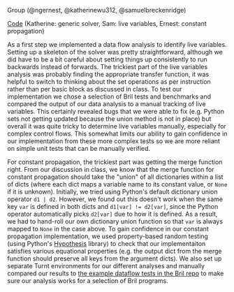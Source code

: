 Group (@ngernest, @katherinewu312, @samuelbreckenridge)

[Code](https://github.com/katherinewu312/cs6120-tasks/tree/main/l4)
(Katherine: generic solver, Sam: live variables, Ernest: constant propagation)

As a first step we implemented a data flow analysis to identify live variables. Setting up a skeleton of the solver 
was pretty straightforward, although we did have to be a bit careful about setting things up consistently to run 
backwards instead of forwards. The trickiest part of the live variables analysis was probably finding the appropriate 
transfer function, it was helpful to switch to thinking about the set operations as per instruction rather than per 
basic block as discussed in class. To test our implementation we chose a selection of Bril tests and benchmarks and 
compared the output of our data analysis to a manual tracking of live variables. This certainly revealed bugs that 
we were able to fix (e.g. Python sets not getting updated because the union method is not in place) but overall it 
was quite tricky to determine live variables manually, especially for complex control flows. This somewhat limits 
our ability to gain confidence in our implementation from these more complex tests so we are more reliant on simple 
unit tests that can be manually verified.

For constant propagation, the trickiest part was getting the merge function right.
From our discussion in class, we know that the merge function for constant propagation
should take the "union" of all dictionaries within a list of dicts (where each dict maps a variable name to its constant value, or `None` if it is unknown). Initially, we tried using 
Python's default dictionary union operator `d1 | d2`. However, we found out this doesn't
work when the same key `var` is defined in both dicts and `d1[var] != d2[var]`, 
since the Python operator automatically picks `d2[var]` due to how it is defined.
As a result, we had to hand-roll our own dictionary union function so that 
`var` is always mapped to `None` in the case above. To gain confidence in our constant propagation implementation, we used property-based random testing (using Python's [Hypothesis](https://hypothesis.readthedocs.io/en/latest/) library) to check that our implementaiton satisfies various equational properties (e.g. the output dict from the merge function should preserve all keys from the argument dicts). We also set up separate Turnt environments for our different analyses and manually compared our results to [the example dataflow tests in the Bril repo](https://github.com/sampsyo/bril/tree/main/examples/test/df) to make sure our analysis works for a selection of Bril programs. 
